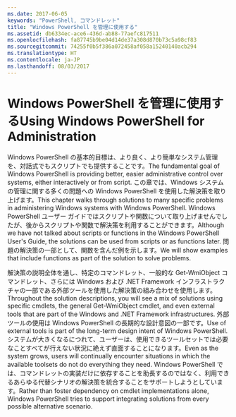 ```yaml
---
ms.date: 2017-06-05
keywords: "PowerShell, コマンドレット"
title: "Windows PowerShell を管理に使用する"
ms.assetid: db6334ec-ace6-436d-ab88-77aefc817511
ms.openlocfilehash: fa87745b9be04d14de37a308d870b73c5a98cf83
ms.sourcegitcommit: 74255f0b5f386a072458af058a15240140acb294
ms.translationtype: HT
ms.contentlocale: ja-JP
ms.lasthandoff: 08/03/2017
---
```

# <a name="using-windows-powershell-for-administration"></a><span data-ttu-id="0504b-103">Windows PowerShell を管理に使用する</span><span class="sxs-lookup"><span data-stu-id="0504b-103">Using Windows PowerShell for Administration</span></span>
<span data-ttu-id="0504b-104">Windows PowerShell の基本的目標は、より良く、より簡単なシステム管理を、対話式でもスクリプトでも提供することです。</span><span class="sxs-lookup"><span data-stu-id="0504b-104">The fundamental goal of Windows PowerShell is providing better, easier administrative control over systems, either interactively or from script.</span></span> <span data-ttu-id="0504b-105">この章では、Windows システムの管理に関する多くの問題への Windows PowerShell を使用した解決策を取り上げます。</span><span class="sxs-lookup"><span data-stu-id="0504b-105">This chapter walks through solutions to many specific problems in administering Windows systems with Windows PowerShell.</span></span> <span data-ttu-id="0504b-106">Windows PowerShell ユーザー ガイドではスクリプトや関数について取り上げませんでしたが、後からスクリプトや関数で解決策を利用することができます。</span><span class="sxs-lookup"><span data-stu-id="0504b-106">Although we have not talked about scripts or functions in the Windows PowerShell User's Guide, the solutions can be used from scripts or as functions later.</span></span> <span data-ttu-id="0504b-107">問題の解決策の一部として、関数を含んだ例を示します。</span><span class="sxs-lookup"><span data-stu-id="0504b-107">We will show examples that include functions as part of the solution to solve problems.</span></span>

<span data-ttu-id="0504b-108">解決策の説明全体を通し、特定のコマンドレット、一般的な Get-WmiObject コマンドレット、さらには Windows および .NET Framework インフラストラクチャの一部である外部ツールを使用した解決策の組み合わせを使用します。</span><span class="sxs-lookup"><span data-stu-id="0504b-108">Throughout the solution descriptions, you will see a mix of solutions using specific cmdlets, the general Get-WmiObject cmdlet, and even external tools that are part of the Windows and .NET Framework infrastructures.</span></span> <span data-ttu-id="0504b-109">外部ツールの使用は Windows PowerShell の長期的な設計意図の一部です。</span><span class="sxs-lookup"><span data-stu-id="0504b-109">Use of external tools is part of the long-term design intent of Windows PowerShell.</span></span> <span data-ttu-id="0504b-110">システムが大きくなるにつれて、ユーザーは、使用できるツールセットでは必要なことすべてが行えない状況に絶えず直面することになります。</span><span class="sxs-lookup"><span data-stu-id="0504b-110">Even as the system grows, users will continually encounter situations in which the available toolsets do not do everything they need.</span></span> <span data-ttu-id="0504b-111">Windows PowerShell では、コマンドレットの実装だけに依存することを助長するのではなく、利用できるあらゆる代替シナリオの解決策を統合することをサポートしようとしています。</span><span class="sxs-lookup"><span data-stu-id="0504b-111">Rather than foster dependency on cmdlet implementations alone, Windows PowerShell tries to support integrating solutions from every possible alternative scenario.</span></span>

